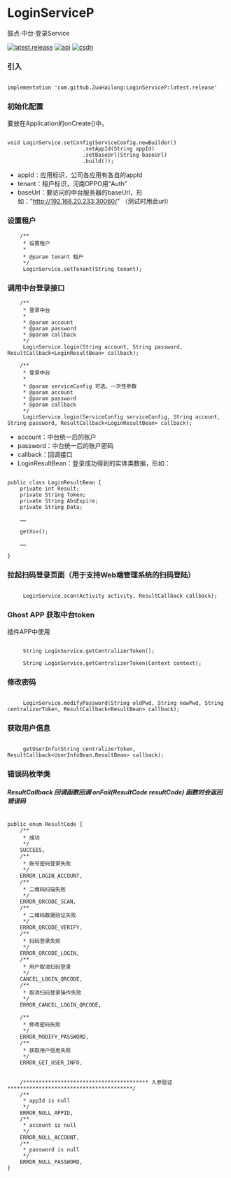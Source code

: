 
# LoginServiceP

鼓点·中台·登录Service

[![latest.release](https://jitpack.io/v/ZuoHailong/LoginServiceP.svg)](https://jitpack.io/#ZuoHailong/LoginServiceP)
[![api](https://img.shields.io/badge/API-19+-brightgreen.svg)](https://android-arsenal.com/api?level=19)
[![csdn](https://img.shields.io/badge/CSDN-ZuoHailong-red.svg)](https://blog.csdn.net/hailong0529)

### 引入
```

implementation 'com.github.ZuoHailong:LoginServiceP:latest.release'

```

### 初始化配置

要放在Application的onCreate()中。

```

void LoginService.setConfig(ServiceConfig.newBuilder()
                        .setAppId(String appId)
                        .setBaseUrl(String baseUrl)
                        .build());
```
* appId：应用标识，公司各应用有各自的appId
* tenant：租户标识，河南OPPO用“Auth”
* baseUrl：要访问的中台服务器的baseUrl，形如："http://192.168.20.233:30060/" （测试时用此url）

### 设置租户
```
    /**
     * 设置租户
     *
     * @param tenant 租户
     */
     LoginService.setTenant(String tenant);
```

### 调用中台登录接口
```
    /**
     * 登录中台
     *
     * @param account
     * @param password
     * @param callback
     */
     LoginService.login(String account, String password, ResultCallback<LoginResultBean> callback);

    /**
     * 登录中台
     *
     * @param serviceConfig 可选，一次性参数
     * @param account
     * @param password
     * @param callback
     */
     LoginService.login(ServiceConfig serviceConfig, String account, String password, ResultCallback<LoginResultBean> callback);

```
* account：中台统一后的账户
* password：中台统一后的账户密码
* callback：回调接口
* LoginResultBean：登录成功得到的实体类数据，形如：

```

public class LoginResultBean {
    private int Result;
    private String Token;
    private String AbsExpire;
    private String Data;

    ……
    
    getXxx();
    
    ……

}

```

### 拉起扫码登录页面（用于支持Web端管理系统的扫码登陆）
```

     LoginService.scan(Activity activity, ResultCallback callback);

```

### Ghost APP 获取中台token
插件APP中使用
```

     String LoginService.getCentralizerToken();

     String LoginService.getCentralizerToken(Context context);

```

### 修改密码
```

     LoginService.modifyPassword(String oldPwd, String newPwd, String centralizerToken, ResultCallback<ResultBean> callback);

```

### 获取用户信息
```

     getUserInfo(String centralizerToken, ResultCallback<UserInfoBean.ResultBean> callback);

```

### 错误码枚举类

##### ResultCallback 回调函数回调 onFail(ResultCode resultCode) 函数时会返回错误码

```

public enum ResultCode {
    /**
     * 成功
     */
    SUCCEES,
    /**
     * 账号密码登录失败
     */
    ERROR_LOGIN_ACCOUNT,
    /**
     * 二维码扫描失败
     */
    ERROR_QRCODE_SCAN,
    /**
     * 二维码数据验证失败
     */
    ERROR_QRCODE_VERIFY,
    /**
     * 扫码登录失败
     */
    ERROR_QRCODE_LOGIN,
    /**
     * 用户取消扫码登录
     */
    CANCEL_LOGIN_QRCODE,
    /**
     * 取消扫码登录操作失败
     */
    ERROR_CANCEL_LOGIN_QRCODE,

    /**
     * 修改密码失败
     */
    ERROR_MODIFY_PASSWORD,
    /**
     * 获取用户信息失败
     */
    ERROR_GET_USER_INFO,


    /**************************************** 入参验证 ****************************************/
    /**
     * appId is null
     */
    ERROR_NULL_APPID,
    /**
     * account is null
     */
    ERROR_NULL_ACCOUNT,
    /**
     * password is null
     */
    ERROR_NULL_PASSWORD,
}

```


